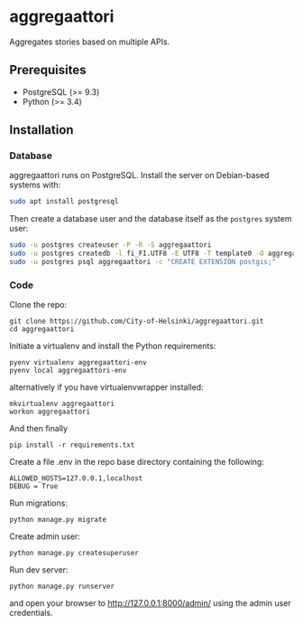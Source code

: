 # aggregaattori

Aggregates stories based on multiple APIs.

## Prerequisites

* PostgreSQL (>= 9.3)
* Python (>= 3.4)

## Installation

### Database

aggregaattori runs on PostgreSQL. Install the server on Debian-based systems with:

```bash
sudo apt install postgresql
```

Then create a database user and the database itself as the `postgres` system user:

```bash
sudo -u postgres createuser -P -R -S aggregaattori
sudo -u postgres createdb -l fi_FI.UTF8 -E UTF8 -T template0 -O aggregaattori aggregaattori
sudo -u postgres psql aggregaattori -c "CREATE EXTENSION postgis;"
```

### Code

Clone the repo:
```
git clone https://github.com/City-of-Helsinki/aggregaattori.git
cd aggregaattori
```

Initiate a virtualenv and install the Python requirements:
```
pyenv virtualenv aggregaattori-env
pyenv local aggregaattori-env
```
alternatively if you have virtualenvwrapper installed:
```
mkvirtualenv aggregaattori
workon aggregaattori
```
And then finally
```
pip install -r requirements.txt
```

Create a file .env in the repo base directory containing the following:
```
ALLOWED_HOSTS=127.0.0.1,localhost
DEBUG = True
```

Run migrations:
```
python manage.py migrate
```

Create admin user:
```
python manage.py createsuperuser
```

Run dev server:
```
python manage.py runserver
```
and open your browser to http://127.0.0.1:8000/admin/ using the admin user credentials.
